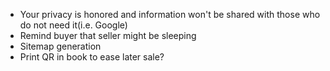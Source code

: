 * Your privacy is honored and information won't be shared with those who do not need it(i.e. Google)
* Remind buyer that seller might be sleeping
* Sitemap generation
* Print QR in book to ease later sale?
